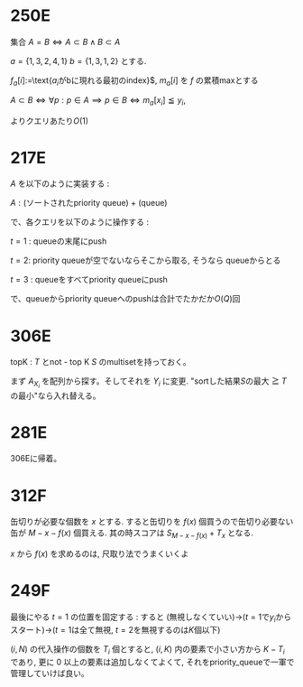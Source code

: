 
# 250E

集合 $A=B \iff A\subset B \land B\subset A$
 
$a = \{1,3,2,4,1\}$ $b=\{1,3,1,2\}$ とする. 

$f_a[i]:=$\text{$a_i$がbに現れる最初のindex}$, $m_a[i]$ を $f$ の累積maxとする

$A\subset B \iff \forall p : p\in A \implies p\in B \iff m_a[x_i]\leqq y_i$, 

よりクエリあたり$O(1)$ 

# 217E 

$A$ を以下のように実装する : 

$A : \text{(ソートされたpriority queue) + (queue)}$

で、各クエリを以下のように操作する :

$t=1$ : queueの末尾にpush

$t=2$: priority queueが空でないならそこから取る, そうなら queueからとる

$t=3$ : queueをすべてpriority queueにpush

で、queueからpriority queueへのpushは合計でたかだか$O(Q)$回

# 306E

topK : $T$ とnot - top K $S$ のmultisetを持っておく。

まず $A_{X_i}$ を配列から探す。そしてそれを $Y_i$ に変更. "sortした結果$S$の最大 $\geqq$ $T$の最小"なら入れ替える。

# 281E

306Eに帰着。

# 312F

缶切りが必要な個数を $x$ とする. すると缶切りを $f(x)$ 個買うので缶切り必要ない缶が $M-x-f(x)$ 個買える.  其の時スコアは $S_{M-x-f(x)}+T_{x}$ となる. 

$x$ から $f(x)$ を求めるのは, 尺取り法でうまくいくよ


# 249F

最後にやる $t=1$ の位置を固定する : すると
	(無視しなくていい)→($t=1$で$y_i$からスタート)→($t=1$は全て無視, $t=2$を無視するのは$K$個以下)

$(i,N)$ の代入操作の個数を $T_i$ 個とすると, $(i,K$) 内の要素で小さい方から $K-T_i$ であり, 更に $0$ 以上の要素は追加しなくてよくて, それをpriority_queueで一軍で管理していけば良い。
